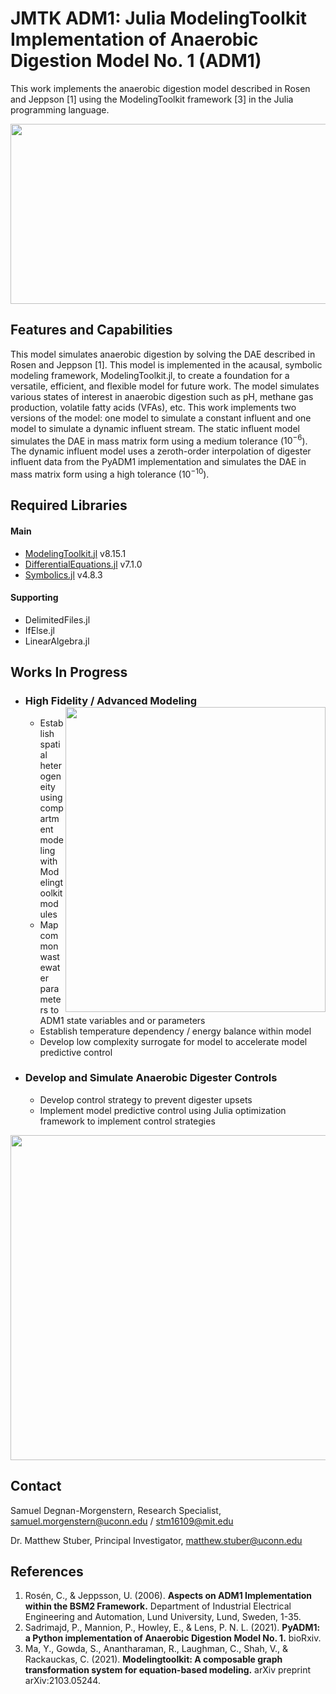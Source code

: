 # JMTK ADM1: Julia ModelingToolkit Implementation of Anaerobic Digestion Model No. 1 (ADM1)
This work implements the anaerobic digestion model described in Rosen and Jeppson [1] using the ModelingToolkit framework [3] in the Julia programming language.

<p align="center">
  <img width="576" height="288" src="https://user-images.githubusercontent.com/63276909/182664845-afd6c38d-d20f-4ae6-9c7c-18b26536823b.svg" />
</p>

## Features and Capabilities
This model simulates anaerobic digestion by solving the DAE described in Rosen and Jeppson [1]. This model is implemented in the acausal, symbolic modeling framework, ModelingToolkit.jl, to create a foundation for a versatile, efficient, and flexible model for future work. The model simulates various states of interest in anaerobic digestion such as pH, methane gas production, volatile fatty acids (VFAs), etc. This work implements two versions of the model: one model to simulate a constant influent and one model to simulate a dynamic influent stream. The static influent model simulates the DAE in mass matrix form using a medium tolerance ($10^{-6}$). The dynamic influent model uses a zeroth-order interpolation of digester influent data from the PyADM1 implementation and simulates the DAE in mass matrix form using a high tolerance ($10^{-10}$).

## Required Libraries
#### Main
- [ModelingToolkit.jl](https://github.com/SciML/ModelingToolkit.jl) v8.15.1
- [DifferentialEquations.jl](https://github.com/SciML/DifferentialEquations.jl) v7.1.0
- [Symbolics.jl](https://symbolics.juliasymbolics.org/dev/) v4.8.3
#### Supporting
- DelimitedFiles.jl
- IfElse.jl
- LinearAlgebra.jl

## Works In Progress
- ### High Fidelity / Advanced Modeling <img align="right" width="416" height="488" src="https://user-images.githubusercontent.com/63276909/182665057-84f8fd72-a0b9-49bf-bfca-a434215afd47.svg">
    - Establish spatial heterogeneity using compartment modeling with Modelingtoolkit modules
    - Map common wastewater parameters to ADM1 state variables and or parameters
    - Establish temperature dependency / energy balance within model
    - Develop low complexity surrogate for model to accelerate model predictive control

- ### Develop and Simulate Anaerobic Digester Controls
    - Develop control strategy to prevent digester upsets
    - Implement model predictive control using Julia optimization framework to implement control strategies

<p align="center">
  <img width="576" height="520" src="https://user-images.githubusercontent.com/63276909/182666261-e56f6d35-177d-4535-bd8a-e0346f3a42f4.svg">
</p>

## Contact
Samuel Degnan-Morgenstern, Research Specialist, samuel.morgenstern@uconn.edu / stm16109@mit.edu

Dr. Matthew Stuber, Principal Investigator, matthew.stuber@uconn.edu

## References
1. Rosén, C., & Jeppsson, U. (2006). **Aspects on ADM1 Implementation within the BSM2 Framework.** Department of Industrial Electrical Engineering and Automation, Lund University, Lund, Sweden, 1-35.
2. Sadrimajd, P., Mannion, P., Howley, E., & Lens, P. N. L. (2021). **PyADM1: a Python implementation of Anaerobic Digestion Model No. 1.** bioRxiv.
3. Ma, Y., Gowda, S., Anantharaman, R., Laughman, C., Shah, V., & Rackauckas, C. (2021). **Modelingtoolkit: A composable graph transformation system for equation-based modeling.** arXiv preprint arXiv:2103.05244.


